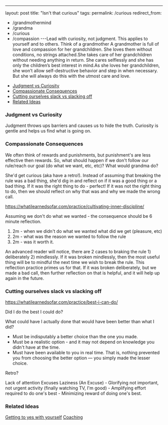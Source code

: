 ---
layout: post
title: "Isn't that curious"
tags:
permalink: /curious
redirect_from:
  - /grandmothermind
  - /grandma
  - /curious
  - /compassion
---Lead with curiosity, not judgment. This applies to yourself and to others. Think of a grandmother A grandmother is full of love and compassion for her grandchildren. She loves them without conditions, no strings attached.She takes care of her grandchildren without needing anything in return. She cares selflessly and she has only the children’s best interest in mind.As she loves her grandchildren, she won’t allow self-destructive behavior and step in when necessary. But she will always do this with the utmost care and love.

<!-- vim-markdown-toc GFM -->

- [Judgment vs Curiosity](#judgment-vs-curiosity)
- [Compassionate Consequences](#compassionate-consequences)
- [Cutting ourselves slack vs slacking off](#cutting-ourselves-slack-vs-slacking-off)
- [Related Ideas](#related-ideas)

<!-- vim-markdown-toc -->

### Judgment vs Curiosity

Judgment throws ups barriers and causes us to hide the truth. Curiosity is gentle and helps us find what is going on.

### Compassionate Consequences

We often think of rewards and punishments, but punishment's are less effective then rewards. So, what should happen if we don't follow our rule/reach our goal (do what we want, etc, etc)? What would grandma do?

She'd get curious (aka have a retro!). Instead of assuming that breaking the rule was a bad thing, she'd dig in and reflect on if it was a good thing or a bad thing. If it was the right thing to do - perfect! If it was not the right thing to do, then we should reflect on why that was and why we made the wrong call.

https://whatilearnedsofar.com/practice/cultivating-inner-discipline/

Assuming we don't do what we wanted - the consequence should be 6 minute reflection.

1. 2m - when we didn't do what we wanted what did we get (pleasure, etc)
2. 2m - what was the reason we wanted to follow the rule
3. 2m - was it worth it.

An advanced reader will notice, there are 2 cases to braking the rule 1) deliberately 2) mindlessly. If it was broken mindlessly, then the most useful thing will be to mindful the next time we wish to break the rule. This reflection practice primes us for that. If it was broken deliberately, but we made a bad call, then further reflection on that is helpful, and it will help up again in the future.

### Cutting ourselves slack vs slacking off

https://whatilearnedsofar.com/practice/best-i-can-do/

Did I do the best I could do?

What could have I actually done that would have been better than what I did?

- Must be indisputably a better choice than the one you made.
- Must be a realistic option - and it may not depend on knowledge you didn't have at the time.
- Must have been available to you in real time. That is, nothing prevented you from choosing the better option — you simply made the lesser choice.

Retro?

Lack of attention
Excuses
Laziness (An Excuse) - Glorifying not important, not urgent activity (finally watching TV, I'm good) - Amplifying effort required to do one's best - Minimizing reward of doing one's best.

### Related Ideas

[Getting to yes with yourself](/getting-to-yes-with-yourself)
[Coaching](/coachign)
